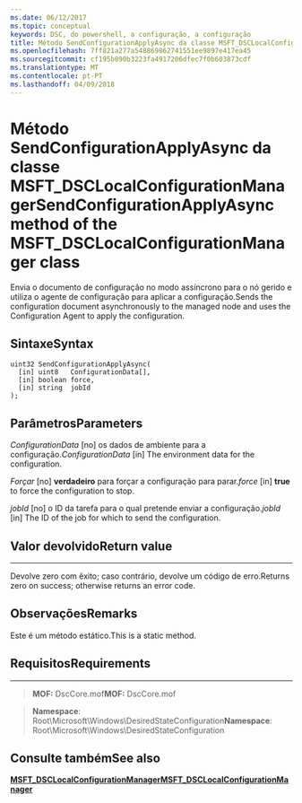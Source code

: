```yaml
---
ms.date: 06/12/2017
ms.topic: conceptual
keywords: DSC, do powershell, a configuração, a configuração
title: Método SendConfigurationApplyAsync da classe MSFT_DSCLocalConfigurationManager
ms.openlocfilehash: 7ff821a277a548869862741551ee9897e417ea45
ms.sourcegitcommit: cf195b090b3223fa4917206dfec7f0b603873cdf
ms.translationtype: MT
ms.contentlocale: pt-PT
ms.lasthandoff: 04/09/2018
---
```

# <a name="sendconfigurationapplyasync-method-of-the-msftdsclocalconfigurationmanager-class"></a><span data-ttu-id="c44b9-103">Método SendConfigurationApplyAsync da classe MSFT_DSCLocalConfigurationManager</span><span class="sxs-lookup"><span data-stu-id="c44b9-103">SendConfigurationApplyAsync method of the MSFT_DSCLocalConfigurationManager class</span></span>

<span data-ttu-id="c44b9-104">Envia o documento de configuração no modo assíncrono para o nó gerido e utiliza o agente de configuração para aplicar a configuração.</span><span class="sxs-lookup"><span data-stu-id="c44b9-104">Sends the configuration document asynchronously to the managed node and uses the Configuration Agent to apply the configuration.</span></span>

<a name="syntax"></a><span data-ttu-id="c44b9-105">Sintaxe</span><span class="sxs-lookup"><span data-stu-id="c44b9-105">Syntax</span></span>
------

```mof
uint32 SendConfigurationApplyAsync(
  [in] uint8   ConfigurationData[],
  [in] boolean force,
  [in] string  jobId
);
```

<a name="parameters"></a><span data-ttu-id="c44b9-106">Parâmetros</span><span class="sxs-lookup"><span data-stu-id="c44b9-106">Parameters</span></span>
----------

<span data-ttu-id="c44b9-107">*ConfigurationData* \[no\] os dados de ambiente para a configuração.</span><span class="sxs-lookup"><span data-stu-id="c44b9-107">*ConfigurationData* \[in\] The environment data for the configuration.</span></span>

<span data-ttu-id="c44b9-108">*Forçar* \[no\] **verdadeiro** para forçar a configuração para parar.</span><span class="sxs-lookup"><span data-stu-id="c44b9-108">*force* \[in\] **true** to force the configuration to stop.</span></span>

<span data-ttu-id="c44b9-109">*jobId* \[no\] o ID da tarefa para o qual pretende enviar a configuração.</span><span class="sxs-lookup"><span data-stu-id="c44b9-109">*jobId* \[in\] The ID of the job for which to send the configuration.</span></span>

## <a name="return-value"></a><span data-ttu-id="c44b9-110">Valor devolvido</span><span class="sxs-lookup"><span data-stu-id="c44b9-110">Return value</span></span>
------------

<span data-ttu-id="c44b9-111">Devolve zero com êxito; caso contrário, devolve um código de erro.</span><span class="sxs-lookup"><span data-stu-id="c44b9-111">Returns zero on success; otherwise returns an error code.</span></span>

## <a name="remarks"></a><span data-ttu-id="c44b9-112">Observações</span><span class="sxs-lookup"><span data-stu-id="c44b9-112">Remarks</span></span>

<span data-ttu-id="c44b9-113">Este é um método estático.</span><span class="sxs-lookup"><span data-stu-id="c44b9-113">This is a static method.</span></span>

## <a name="requirements"></a><span data-ttu-id="c44b9-114">Requisitos</span><span class="sxs-lookup"><span data-stu-id="c44b9-114">Requirements</span></span>
------------
><span data-ttu-id="c44b9-115">**MOF:** DscCore.mof</span><span class="sxs-lookup"><span data-stu-id="c44b9-115">**MOF:** DscCore.mof</span></span>

><span data-ttu-id="c44b9-116">**Namespace**: Root\Microsoft\Windows\DesiredStateConfiguration</span><span class="sxs-lookup"><span data-stu-id="c44b9-116">**Namespace**: Root\Microsoft\Windows\DesiredStateConfiguration</span></span>


## <a name="see-also"></a><span data-ttu-id="c44b9-117">Consulte também</span><span class="sxs-lookup"><span data-stu-id="c44b9-117">See also</span></span>


[<span data-ttu-id="c44b9-118">**MSFT_DSCLocalConfigurationManager**</span><span class="sxs-lookup"><span data-stu-id="c44b9-118">**MSFT_DSCLocalConfigurationManager**</span></span>](msft-dsclocalconfigurationmanager.md)